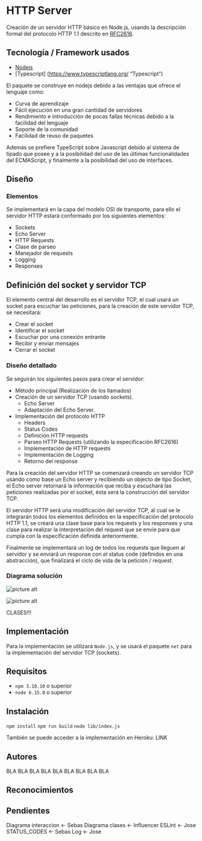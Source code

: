 # HTTP Server #

Creación de un servidor HTTP básico en Node.js, usando la descripción formal del protocolo HTTP 1.1 descrito en [RFC2616](https://tools.ietf.org/html/rfc2616 "RFC2616").

## Tecnología / Framework usados ##

* [Nodejs](https://nodejs.org/es/ "Nodejs")
* [Typescript] (https://www.typescriptlang.org/ “Typescript”)

El paquete se construye en nodejs debido a las ventajas que ofrece el lenguaje como:
* Curva de aprendizaje
* Fácil ejecución en una gran cantidad de servidores
* Rendimiento e introducción de pocas fallas técnicas debido a la facilidad del lenguaje
* Soporte de la comunidad
* Facilidad de reuso de paquetes

Además se prefiere TypeScript sobre Javascript debido al sistema de tipado que posee y a la posibilidad del uso de las últimas funcionalidades del ECMAScript, y finalmente a la posibilidad del uso de interfaces.

## Diseño ##

### Elementos ###

Se implementará en la capa del modelo OSI de transporte, para ello el servidor HTTP estará conformado por los siguientes elementos:
* Sockets
* Echo Server
* HTTP Requests
* Clase de parseo
* Manejador de requests
* Logging
* Responses


## Definición del socket y servidor TCP ##

El elemento central del desarrollo es el servidor TCP, el cual usará un socket para escuchar las peticiones, para la creación de este servidor TCP, se necesitará:

* Crear el socket
* Identificar el socket
* Escuchar por una conexión entrante
* Recibir y enviar mensajes
* Cerrar el socket


### Diseño detallado ###

Se seguirán los siguientes pasos para crear el servidor:

* Método principal (Realización de los llamados)
* Creación de un servidor TCP (usando sockets).
  * Echo Server
  * Adaptación del Echo Server.
* Implementación del protocolo HTTP
  * Headers
  * Status Codes
  * Definición HTTP requests 
  * Parseo HTTP Requests (utilizando la especificación RFC2616)
  * Implementación de HTTP requests
  * Implementación de Logging
  * Retorno del response

Para la creación del servidor HTTP se comenzará creando un servidor TCP usando como base un Echo server y recibiendo un objecto de tipo Socket, el Echo server retornará la información que reciba y escuchará las peticiones realizadas por el socket, ésta será la construcción del servidor TCP.

El servidor HTTP será una modificación del servidor TCP, al cual se le integrarán todos los elementos definidos en la especificación del protocolo HTTP 1.1, se creará una clase base para los requests y los responses y una clase para realizar la interpretación del request que se envíe para que cumpla con la especificación definida anteriormente.

Finalmente se implementará un log de todos los requests que lleguen al servidor y se enviará un response con el status code (definidos en una abstracción), que finalizará el ciclo de vida de la petición / request.


### Diagrama solución ###

![picture alt](https://i.ibb.co/KxJQzmw/Mindmap-1-5.png "Title is optional")

![picture alt](https://cdn-images-1.medium.com/max/1600/1*JSnJtHpU7cWUnWIgGupu7w.png "Title is optional")

CLASES!!!

## Implementación ##

Para la implementación se utilizará `Node.js`, y se usará el paquete `net` para la implementación del servidor TCP (sockets).

## Requisitos ##

* `npm 3.10.10` o superior
* `node 6.15.0` o superior

## Instalación ##

`npm install`
`npm run build`
`node lib/index.js`

También se puede acceder a la implementación en Heroku: LINK

## Autores ##

BLA BLA BLA
BLA BLA BLA
BLA BLA BLA

## Reconocimientos ##

## Pendientes ##

Diagrama interaccion <- Sebas
Diagrama clases <- Influencer
ESLint <- Jose
STATUS_CODES <- Sebas
Log <- Jose
